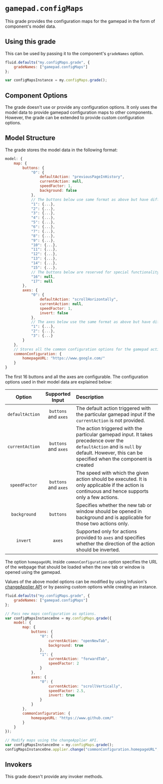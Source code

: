 <!--
Copyright (c) 2020 The Gamepad Navigator Authors
See the AUTHORS.md file at the top-level directory of this distribution and at
https://github.com/fluid-lab/gamepad-navigator/raw/master/AUTHORS.md.

Licensed under the BSD 3-Clause License. You may not use this file except in
compliance with this License.

You may obtain a copy of the BSD 3-Clause License at
https://github.com/fluid-lab/gamepad-navigator/blob/master/LICENSE
-->

# `gamepad.configMaps`

This grade provides the configuration maps for the gamepad in the form of component's model data.

## Using this grade

This can be used by passing it to the component's `gradeNames` option.

``` javascript
fluid.defaults("my.configMaps.grade", {
    gradeNames: ["gamepad.configMaps"]
};

var configMapsInstance = my.configMaps.grade();
```

## Component Options

The grade doesn't use or provide any configuration options. It only uses the model data to provide gamepad configuration
maps to other components. However, the grade can be extended to provide custom configuration options.

## Model Structure

The grade stores the model data in the following format:

``` javascript
model: {
    map: {
        buttons: {
            "0": {
                defaultAction: "previousPageInHistory",
                currentAction: null,
                speedFactor: 1,
                background: false
            },
            // The buttons below use same format as above but have different values for configuration options (keys).
            "1": {...},
            "2": {...},
            "3": {...},
            "4": {...},
            "5": {...},
            "6": {...},
            "7": {...},
            "8": {...},
            "9": {...},
            "10": {...},
            "11": {...},
            "12": {...},
            "13": {...},
            "14": {...},
            "15": {...},
            // The buttons below are reserved for special functionality so they cannot be configured.
            "16": null,
            "17": null
        },
        axes: {
            "0": {
                defaultAction: "scrollHorizontally",
                currentAction: null,
                speedFactor: 1,
                invert: false
            },
            // The axes below use the same format as above but have different values for configuration options (keys).
            "1": {...},
            "2": {...},
            "3": {...}
        }
    },
    // Stores all the common configuration options for the gamepad actions.
    commonConfiguration: {
        homepageURL: "https://www.google.com/"
    }
}
```

The first 16 buttons and all the axes are configurable. The configuration options used in their model data are explained
below:

| Option | Supported Input | Description |
| :---: | :---: | :--- |
| `defaultAction` | `buttons` and `axes` | The default action triggered with the particular gamepad input if the `currentAction` is not provided. |
| `currentAction` | `buttons` and `axes` | The action triggered with the particular gamepad input. It takes precedence over the `defaultAction` and is `null` by default. However, this can be specified when the component is created |
| `speedFactor` | `buttons` and `axes` | The speed with which the given action should be executed. It is only applicable if the action is continuous and hence supports only a few actions. |
| `background` | `buttons` | Specifies whether the new tab or window should be opened in background and is applicable for those two actions only. |
| `invert` | `axes` | Supported only for actions provided to `axes` and specifies whether the direction of the action should be inverted. |

The option `homepageURL` inside `commonConfiguration` option specifies the URL of the webpage that should be loaded when
the new tab or window is opened using the gamepad.

Values of the above model options can be modified by using Infusion's
[changeApplier API](https://docs.fluidproject.org/infusion/development/ChangeApplierAPI.html) or by passing custom
options while creating an instance.

``` javascript
fluid.defaults("my.configMaps.grade", {
    gradeNames: ["gamepad.configMaps"]
};

// Pass new maps configuration as options.
var configMapsInstanceOne = my.configMaps.grade({
    model: {
        map: {
            buttons: {
                "0": {
                    currentAction: "openNewTab",
                    background: true
                },
                "1": {
                    currentAction: "forwardTab",
                    speedFactor: 2
                }
            },
            axes: {
                "0": {
                    currentAction: "scrollVertically",
                    speedFactor: 2.5,
                    invert: true
                }
            }
        },
        commonConfiguration: {
            homepageURL: "https://www.github.com/"
        }
    }
});

// Modify maps using the changeApplier API.
var configMapsInstanceOne = my.configMaps.grade();
configMapsInstanceOne.applier.change("commonConfiguration.homepageURL", "https://www.github.com/");
```

## Invokers

This grade doesn't provide any invoker methods.
